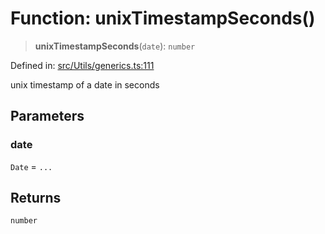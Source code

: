 # Function: unixTimestampSeconds()

> **unixTimestampSeconds**(`date`): `number`

Defined in: [src/Utils/generics.ts:111](https://github.com/Fokusdotid/bail/blob/82f46c566476ac566bfd781dede14412fcdfb787/src/Utils/generics.ts#L111)

unix timestamp of a date in seconds

## Parameters

### date

`Date` = `...`

## Returns

`number`
